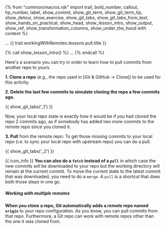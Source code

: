 {% from "common/macros.njk" import trail, bold_number, callout, hp_number, label, show_commit, show_git_term, show_git_term_tip, show_detour, show_exercise, show_git_tabs, show_git_tabs_from_text, show_hands_on_practical, show_head, show_lesson_intro, show_output, show_ref, show_transformation_columns, show_under_the_hood with context %}


<span id="prereqs"></span>
<span id="outcomes">...</span>
<span id="title">{{ trail.workingWithRemotes.lessons.pull.title }}</span>

<div id="body">
{% call show_lesson_intro() %}
  ...
{% endcall %}

Here's a scenario you can try in order to learn how to <trigger trigger="click" for="modal:githubPull-rcsPulling">pull</trigger> commits from another repo to yours.

<modal large header="Project Management → Revision Control → Remote Repositories →" id="modal:githubPull-rcsPulling">
  <include src="..\..\revisionControl\remoteRepositories\text.md#section-pulling"/>
</modal>

**1. Clone a repo** (e.g., the repo used in <trigger for="modal:clone-repository" trigger="click">[Git & GitHub → Clone]</trigger>) to be used for this activity.

**2. Delete the last few commits to simulate cloning the repo a few commits ago.**

<modal large header="**Clone Repository**" id="modal:clone-repository">
  <include src="../clone/embed.md" boilerplate />
</modal>

{{ show_git_tabs('_1') }}

Now, your local repo state is exactly how it would be if you had cloned the repo 2 commits ago, as if somebody has added two more commits to the remote repo since you cloned it.

**3. Pull** from the remote repo: To get those missing commits to your local repo (i.e. to sync your local repo with upstream repo) you can do a pull.

{{ show_git_tabs('_2') }}
<p/>

{{ icon_info }} **You can also do a `fetch` instead of a `pull`** in which case the new commits will be downloaded to your repo but the working directory will remain at the current commit. To move the current state to the latest commit that was downloaded, you need to do a `merge`. A `pull` is a shortcut that does both those steps in one go.

<box>

<div id="section-working-with-multiple-remotes">

##### Working with multiple remotes

**When you clone a repo, Git automatically adds a _remote_ repo named `origin`** to your repo configuration. As you know, you can pull commits from that repo. Furthermore, <trigger trigger="click" for="modal:gitPull-rcsMultipleRepos">a Git repo can work with remote repos other than the one it was cloned from</trigger>.

<modal large header="Project Management → Revision Control → Remote Repositories →" id="modal:gitPull-rcsMultipleRepos">
  <include src="..\..\revisionControl\remoteRepositories\text.md#section-working-with-multiple-repos"/>
</modal>




</div>

</box>

</div>
<div id="extras">
</div>
